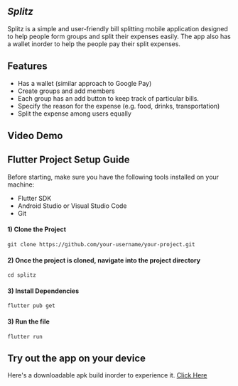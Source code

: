 ## *Splitz*
Splitz is a simple and user-friendly bill splitting mobile application designed to help people form groups and split their expenses easily.
The app also has a wallet inorder to help the people pay their split expenses.

## Features
* Has a wallet (similar approach to Google Pay)
* Create groups and add members
* Each group has an add button to keep track of particular bills. 
* Specify the reason for the expense (e.g. food, drinks, transportation)
* Split the expense among users equally

## Video Demo




## Flutter Project Setup Guide
Before starting, make sure you have the following tools installed on your machine:
* Flutter SDK
* Android Studio or Visual Studio Code
* Git

#### 1) Clone the Project ####
```
git clone https://github.com/your-username/your-project.git
```
#### 2) Once the project is cloned, navigate into the project directory ####
```
cd splitz
```
#### 3) Install Dependencies ####
```
flutter pub get
```
#### 3) Run the file ####
```
flutter run
```

## Try out the app on your device
Here's a downloadable apk build inorder to experience it.
[Click Here](https://drive.google.com/file/d/1zKu5_0c9dz3wjPpGt_pKKeK4Z8PdQ6Kt/view?usp=sharing)



